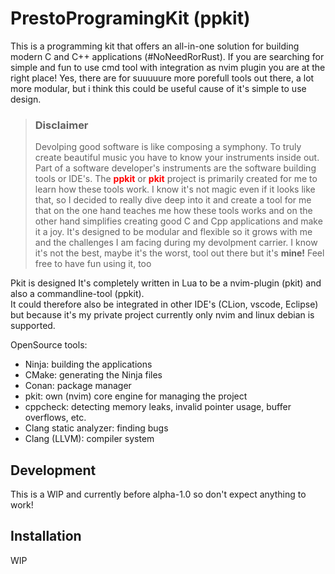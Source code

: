 # PrestoProgramingKit (ppkit)
This is a programming kit that offers an all-in-one solution for building modern C and C++ applications (#NoNeedRorRust). If you are searching for simple and fun to use cmd tool with integration as nvim plugin you are at the right place! Yes, there are for suuuuure more porefull tools out there, a lot more modular, but i think this could be useful cause of it's simple to use design. 

> ### Disclaimer 
> Devolping good software is like composing a symphony. To truly create beautiful music you have to know your instruments inside out. Part of a software developer's instruments are the software building tools or IDE's. The <span style="color:red;">**ppkit**</span> or <span style="color:red;">**pkit**</span> project is primarily created for me to learn how these tools work. I know it's not magic even if it looks like that, so I decided to really dive deep into it and create a tool for me that on the one hand teaches me how these tools works and on the other hand simplifies creating good C and Cpp applications and make it a joy. It's designed to be modular and flexible so it grows with me and the challenges I am facing during my devolpment carrier. I know it's not the best, maybe it's the worst, tool out there but it's **mine!** Feel free to have fun using it, too<br/>

Pkit is designed 
It's completely written in Lua to be a nvim-plugin (pkit) and also a commandline-tool (ppkit).<br/>
It could therefore also be integrated in other IDE's (CLion, vscode, Eclipse) but because it's my private project currently only nvim and linux debian is supported.

OpenSource tools:<br/> 
- Ninja: building the applications
- CMake: generating the Ninja files
- Conan: package manager
- pkit: own (nvim) core engine for managing the project
- cppcheck: detecting memory leaks, invalid pointer usage, buffer overflows, etc.
- Clang static analyzer: finding bugs
- Clang (LLVM): compiler system

## Development
This is a WIP and currently before alpha-1.0 so don't expect anything to work!

## Installation
WIP
